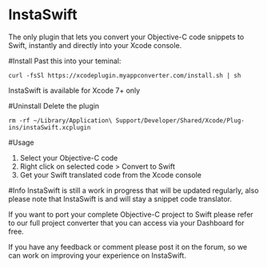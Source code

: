 # InstaSwift
The only plugin that lets you convert your Objective-C code snippets to Swift, instantly and directly into your Xcode console.

#Install
Past this into your teminal:

    curl -fsSl https://xcodeplugin.myappconverter.com/install.sh | sh

InstaSwift is available for Xcode 7+ only   

#Uninstall
Delete the plugin

    rm -rf ~/Library/Application\ Support/Developer/Shared/Xcode/Plug-ins/instaSwift.xcplugin

#Usage
1. Select your Objective-C code 
2. Right click on selected code > Convert to Swift
3. Get your Swift translated code from the Xcode console 

#Info
InstaSwift is still a work in progress that will be updated regularly, also please note that InstaSwift is and will stay a snippet code translator.

If you want to port your complete Objective-C project to Swift please refer to our full project converter that you can access via your Dashboard for free.

If you have any feedback or comment please post it on the forum, so we can work on improving your experience on InstaSwift.
